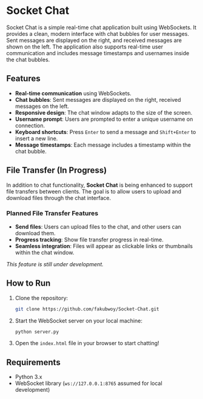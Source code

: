 # Socket Chat

Socket Chat is a simple real-time chat application built using WebSockets. It provides a clean, modern interface with chat bubbles for user messages. Sent messages are displayed on the right, and received messages are shown on the left. The application also supports real-time user communication and includes message timestamps and usernames inside the chat bubbles.

## Features
- **Real-time communication** using WebSockets.
- **Chat bubbles**: Sent messages are displayed on the right, received messages on the left.
- **Responsive design**: The chat window adapts to the size of the screen.
- **Username prompt**: Users are prompted to enter a unique username on connection.
- **Keyboard shortcuts**: Press `Enter` to send a message and `Shift+Enter` to insert a new line.
- **Message timestamps**: Each message includes a timestamp within the chat bubble.

## File Transfer (In Progress)
In addition to chat functionality, **Socket Chat** is being enhanced to support file transfers between clients. The goal is to allow users to upload and download files through the chat interface.

### Planned File Transfer Features
- **Send files**: Users can upload files to the chat, and other users can download them.
- **Progress tracking**: Show file transfer progress in real-time.
- **Seamless integration**: Files will appear as clickable links or thumbnails within the chat window.

*This feature is still under development.*

## How to Run
1. Clone the repository:
    ```bash
    git clone https://github.com/fakubwoy/Socket-Chat.git
    ```
2. Start the WebSocket server on your local machine:
    ```bash
    python server.py
    ```
3. Open the `index.html` file in your browser to start chatting!

## Requirements
- Python 3.x
- WebSocket library (`ws://127.0.0.1:8765` assumed for local development)

